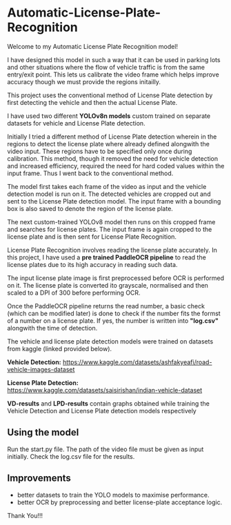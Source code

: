 # Automatic-License-Plate-Recognition
Welcome to my Automatic License Plate Recognition model!

I have designed this model in such a way that it can be used in parking lots and other situations where the flow of vehicle traffic is from the same entry/exit point. This lets us calibrate the video frame which helps improve accuracy though we must provide the regions initailly.

This project uses the conventional method of License Plate detection by first detecting the vehicle and then the actual License Plate.

I have used two different **YOLOv8n models** custom trained on separate datasets for vehicle and License Plate detection.

Initially I tried a different method of License Plate detection wherein in the regions to detect the license plate where already defined alongwith the video input. These regions have to be specified only once during calibration. This method, though it removed the need for vehicle detection and increased efficiency, required the need for hard coded values within the input frame. Thus I went back to the conventional method.

The model first takes each frame of the video as input and the vehicle detection model is run on it. The detected vehicles are cropped out and sent to the License Plate detection model. The input frame with a bounding box is also saved to denote the region of the license plate. 

The next custom-trained YOLOv8 model then runs on this cropped frame and searches for license plates. The input frame is again cropped to the license plate and is then sent for License Plate Recognition.

License Plate Recognition involves reading the license plate accurately. In this project, I have used a **pre trained PaddleOCR pipeline** to read the license plates due to its high accuracy in reading such data. 

The input license plate image is first preprocessed before OCR is performed on it. The license plate is converted ito grayscale, normalised and then scaled to a DPI of 300 before performing OCR.

Once the PaddleOCR pipeline returns the read number, a basic check (which can be modified later) is done to check if the number fits the formst of a number on a license plate. If yes, the number is written into **"log.csv"** alongwith the time of detection.

The vehicle and license plate detection models were trained on datasets from kaggle (linked provided below).

**Vehicle Detection:**
https://www.kaggle.com/datasets/ashfakyeafi/road-vehicle-images-dataset

**License Plate Detection:**
https://www.kaggle.com/datasets/saisirishan/indian-vehicle-dataset

**VD-results** and **LPD-results** contain graphs obtained while training the Vehicle Detection and License Plate detection models respectively

## Using the model
Run the start.py file.
The path of the video file must be given as input initially.
Check the log.csv file for the results.

## Improvements
- better datasets to train the YOLO models to maximise performance.
- better OCR by preprocessing and better license-plate acceptance logic.



Thank You!!!
